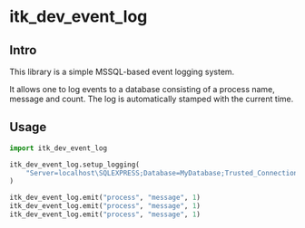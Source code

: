 # itk_dev_event_log

## Intro

This library is a simple MSSQL-based event logging system.

It allows one to log events to a database consisting of a process name, message and count.
The log is automatically stamped with the current time.

## Usage

```python
import itk_dev_event_log

itk_dev_event_log.setup_logging(
    "Server=localhost\SQLEXPRESS;Database=MyDatabase;Trusted_Connection=yes;Driver={ODBC Driver 17 for SQL Server}"
)

itk_dev_event_log.emit("process", "message", 1)
itk_dev_event_log.emit("process", "message", 1)
itk_dev_event_log.emit("process", "message", 1)
```
